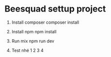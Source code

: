 # Beesquad settup project

1. Install composer
composer install

2. Install npm
npm install

3. Run mix
npm run dev



4. Test nhé 1 2 3 4

